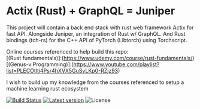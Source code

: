 # Actix (Rust) + GraphQL = Juniper

This project will contain a back end stack with rust web framework Actix for fast API. Alongside Juniper, an integration of Rust w/ GraphQL. And Rust bindings (tch-rs) for the C++ API of PyTorch (Libtorch) using Torchscript. 

Online courses referenced to help build this repo: </br>
[(Rust fundamentals)]:(https://www.udemy.com/course/rust-fundamentals/) </br>
[(Genus-v Programming)]:(https://www.youtube.com/playlist?list=PLECOtlti4Psr4hXVX5GuSvLKp0-RZjz93) </br>

I wish to build up my knowledge from the courses referenced to setup a machine learning rust ecosystem

[![Build Status](https://travis-ci.org/rchavezj/Rust_GraphQL.svg?branch=main)](https://travis-ci.org/rchavezj/Rust_GraphQL)
[![Latest version](https://img.shields.io/crates/v/Rust_GraphQL)](https://crates.io/crates/tch)
![License](https://img.shields.io/crates/l/tch.svg)
